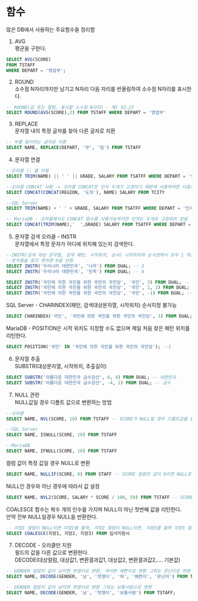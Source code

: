 # 함수

많은 DB에서 사용하는 주요함수들 정리함

1. AVG  
평균을 구한다.

```SQL
SELECT AVG(SCORE) 
FROM TSTAFF
WHERE DEPART = '영업부';
```

2. ROUND  
소수점 N자리까지만 남기고 N자리 다음 자리를 반올림하여 소수점 N자리를 표시한다.  
```SQL
-- ROUND(값 또는 컬럼, 표시할 소수점 N자리) - 예) 52.23
SELECT ROUND(AVG(SCORE),2) FROM TSTAFF WHERE DEPART = '영업부'
```

3. REPLACE  
문자열 내의 특정 글자를 찾아 다른 글자로 치환
```SQL
-- 부를 팀이라는 글자로 치환
SELECT NAME, REPLACE(DEPART, '부', '팀') FROM TSTAFF
```

4. 문자열 연결  
```SQL
--오라클 || 를 이용
SELECT TRIM(NAME) || ' ' || GRADE, SALARY FROM TSATFF WHERE DEPART = '인사과'

--오라클 CONCAT 사용 -> 오라클 CONCAT은 인자 두개가 고정이기 때문에 사용하려면 다음과 같이 사용
SELECT CONCAT(CONCAT(REGION, '도의'), NAME) SALARY FROM TCITY

--SQL Server
SELECT TRIM(NAME) + ' ' + GRADE, SALARY FROM TSATFF WHERE DEPART = '인사과'

-- MariaDB - 오라클에서도 CONCAT 함수를 사용가능하지만 인자는 두개로 고정되어 있음
SELECT CONCAT(TRIM(NAME),'  ',GRADE) SALARY FROM TSATFF WHERE DEPART = '인사과'
```

5. 문자열 검색 
오라클 - INSTR  
문자열에서 특정 문자가 어디에 위치해 있는지 검색한다.  
```SQL
--INSTR(검색 대상 문자열, 검색 패턴, 시작위치, 순서) 시작위치와 순서생략시 모두 1 적용
--문자열을 찾지 못하면 0을 반환
SELECT INSTR('우리나라 대한민국', '나라') FROM DUAL; -- 3
SELECT INSTR('우리나라 대한민국', '민족') FROM DUAL; -- 0

SELECT INSTR('국민에 의한 국민을 위한 국민의 국민당', '국민', 3) FROM DUAL; -- 3번째 부터 국민 글자를 검색하므로 결과 값 8
SELECT INSTR('국민에 의한 국민을 위한 국민의 국민당', '국민', 1, 3) FROM DUAL; -- 첫번째 부터 3번째에 나타나는 국민 글자를 검색하므로 결과값 15
SELECT INSTR('국민에 의한 국민을 위한 국민의 국민당', '국민', -1) FROM DUAL; -- 시작위치를 음수로 주면 끝에서 부터 검색하여 결과 값 19
```
SQL Server - CHARINDEX(패턴, 검색대상문자열, 시작위치) 순서지정 불가능
```SQL
SELECT CHARINDEX('국민', '국민에 의한 국민을 위한 국민의 국민당', 3) FROM DUAL; --3
```

MariaDB - POSITION은 시작 위치도 지정할 수도 없으며 제일 처음 찾은 패턴 위치를 리턴한다.
```SQL
SELECT POSITION('국민' IN '국민에 의한 국민을 위한 국민의 국민당'); --1
```

6. 문자열 추출  
SUBSTR(대상문자열, 시작위치, 추출길이)  
```SQL
SELECT SUBSTR('아름다운 대한민국 금수강산', 6, 4) FROM DUAL; -- 대한민국
SELECT SUBSTR('아름다운 대한민국 금수강산', -4, 2) FROM DUAL; -- 금수
```

7. NULL 관련  
NULL값일 경우 디폴트 값으로 변환하는 방법
```SQL
--오라클
SELECT NAME, NVL(SCORE, 10) FROM TSTAFF -- SCORE가 NULL일 경우 디폴트값을 10으로 설정

--SQL Server
SELECT NAME, ISNULL(SCORE, 10) FROM TSTAFF

--MariaDB
SELECT NAME, IFNULL(SCORE, 10) FROM TSTAFF
```

컬럼 값이 특정 값일 경우 NULL로 변환
```SQL
SELECT NAME, NULLIF(SCORE, 0) FROM STAFF -- SCORE 컬럼의 값이 0이면 NULL로 변환
```

NULL인 경우와 아닌 경우에 따라서 값 설정
```SQL
SELECT NAME, NVL2(SCORE, SALARY * SCORE / 100, 50) FROM TSTAFF -- SCORE가 NULL이 아닐경우  SALARY * SCORE / 100으로 설정 NULL일경우 50으로 설정
```

COALESCE 함수는 복수 개의 인수를 가지며 NULL이 아닌 첫번째 값을  리턴한다.  
만약 전부 NULL일경우 NULL을 반환한다.
```SQL
-- 지망1 컬럼이 NULL이면 지망2를 출력, 지망2 컬럼이 NULL이면, 지망3를 출력 지망3 컬럼이 NULL이면 NULL 출력
SELECT COALESCE(지망1, 지망2, 지망3) FROM 입사지원서
```

7. DECODE - 오라클만 지원  
필드의 값을 다른 값으로 변환한다.  
DECODE(대상컬럼, 대상값1, 변환결과값1, 대상값2, 변환결과값2,.... 기본값)

```SQL
-- GENDER 컬럼의 값이 남이면 멋쟁이로 변환, 여이면 예쁜이로 변환 그외는 몬난이로 변환
SELECT NAME, DECODE(GENDER, '남', '멋쟁이', '여', '예쁜이', '몬난이') FROM TSTAFF;

-- GENDER 컬럼의 값이 남이면 멋쟁이로 변환 그외는 보통사람으로 변환
SELECT NAME, DECODE(GENDER, '남', '멋쟁이', '보통사람') FROM TSTAFF; 

```